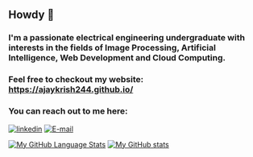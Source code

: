 ## Howdy 👋

### I'm a passionate electrical engineering undergraduate with interests in the fields of Image Processing, Artificial Intelligence, Web Development and Cloud Computing.
### Feel free to checkout my website:  https://ajaykrish244.github.io/

### You can reach out to me here: 
[![linkedin](https://img.shields.io/badge/LinkedIn-0077B5?style=for-the-badge&logo=linkedin&logoColor=white)][1]
[![E-mail](https://img.shields.io/badge/Gmail-D14836?style=for-the-badge&logo=gmail&logoColor=white)](mailto:lunde@adobe.com?subject=[GitHub]%20Source%20Han%20Sans)



[1]: https://www.linkedin.com/in/ajay-krishna-raveendar-1358781b8/



[![My GitHub Language Stats](https://github-readme-stats.vercel.app/api/top-langs/?username=ajaykrish244&langs_count=5&theme=tokyonight)]()
[![My GitHub stats](https://github-readme-stats.vercel.app/api?username=ajaykrish244&theme=dark&show_icons=true)]()


<!--
**ajaykrish244/ajaykrish244** is a ✨ _special_ ✨ repository because its `README.md` (this file) appears on your GitHub profile.

Here are some ideas to get you started:

- 🔭 I’m currently working on ...
- 🌱 I’m currently learning ...
- 👯 I’m looking to collaborate on ...
- 🤔 I’m looking for help with ...
- 💬 Ask me about ...
- 📫 How to reach me: ...
- 😄 Pronouns: ...
- ⚡ Fun fact: ...
-->
